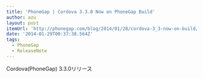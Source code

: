 ```yaml
---
title: 'PhoneGap | Cordova 3.3.0 Now on PhoneGap Build'
author: azu
layout: post
itemUrl: 'http://phonegap.com/blog/2014/01/28/cordova-3_3-now-on-build/'
date: '2014-01-29T00:37:38.564Z'
tags:
  - PhoneGap
  - ReleaseNote
---
```

Cordova(PhoneGap) 3.3.0リリース
